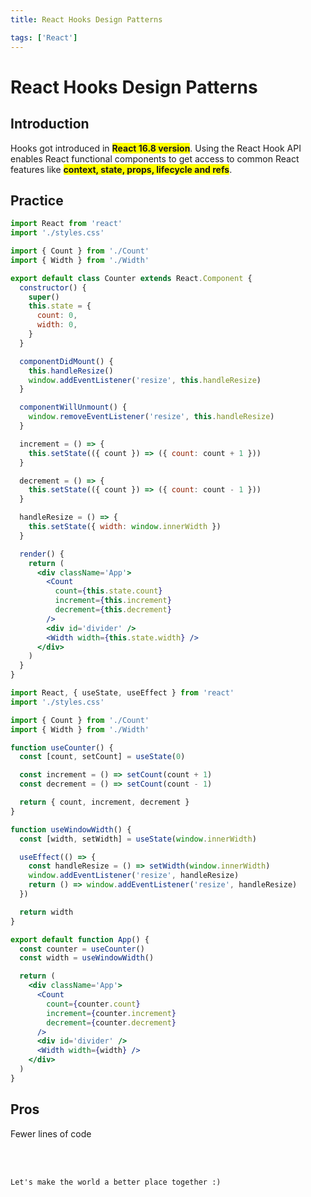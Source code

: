 ```yaml
---
title: React Hooks Design Patterns

tags: ['React']
---
```


# React Hooks Design Patterns

## Introduction

Hooks got introduced in <span style="background-color:yellow">**React 16.8 version**</span>. Using the React Hook API enables React functional components to get access to common React features like <span style="background-color:yellow">**context, state, props, lifecycle and refs**</span>.

## Practice

<code-group>
<code-block title="Classical">

```jsx
import React from 'react'
import './styles.css'

import { Count } from './Count'
import { Width } from './Width'

export default class Counter extends React.Component {
  constructor() {
    super()
    this.state = {
      count: 0,
      width: 0,
    }
  }

  componentDidMount() {
    this.handleResize()
    window.addEventListener('resize', this.handleResize)
  }

  componentWillUnmount() {
    window.removeEventListener('resize', this.handleResize)
  }

  increment = () => {
    this.setState(({ count }) => ({ count: count + 1 }))
  }

  decrement = () => {
    this.setState(({ count }) => ({ count: count - 1 }))
  }

  handleResize = () => {
    this.setState({ width: window.innerWidth })
  }

  render() {
    return (
      <div className='App'>
        <Count
          count={this.state.count}
          increment={this.increment}
          decrement={this.decrement}
        />
        <div id='divider' />
        <Width width={this.state.width} />
      </div>
    )
  }
}
```

</code-block>
<code-block title="Hooks">

```jsx
import React, { useState, useEffect } from 'react'
import './styles.css'

import { Count } from './Count'
import { Width } from './Width'

function useCounter() {
  const [count, setCount] = useState(0)

  const increment = () => setCount(count + 1)
  const decrement = () => setCount(count - 1)

  return { count, increment, decrement }
}

function useWindowWidth() {
  const [width, setWidth] = useState(window.innerWidth)

  useEffect(() => {
    const handleResize = () => setWidth(window.innerWidth)
    window.addEventListener('resize', handleResize)
    return () => window.addEventListener('resize', handleResize)
  })

  return width
}

export default function App() {
  const counter = useCounter()
  const width = useWindowWidth()

  return (
    <div className='App'>
      <Count
        count={counter.count}
        increment={counter.increment}
        decrement={counter.decrement}
      />
      <div id='divider' />
      <Width width={width} />
    </div>
  )
}
```

</code-block>
</code-group>

## Pros

Fewer lines of code

<br>
<br>
<TagLinks />

```
Let's make the world a better place together :)
```

<!-- <Comment />  -->
